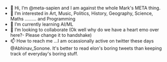 - 👋 Hi, I’m @meta-sapien and I am against the whole Mark's META thing. 
- 👀 I’m interested in Art, Music, Politics, History, Geography, Science, Maths ......... and Programming 
- 🌱 I’m currently learning AI/ML
- 💞️ I’m looking to collaborate (Ok well why do we have a heart emo over here?- Please change it to handshake)
- 📫 How to reach me ...I am ocassionally active on twitter these days @Abhinav_Sonone. It's better to read elon's boring tweets than keeping track of everyday's boring stuff. 

<!---
meta-sapien/meta-sapien is a ✨ special ✨ repository because its `README.md` (this file) appears on your GitHub profile.
You can click the Preview link to take a look at your changes.
--->

